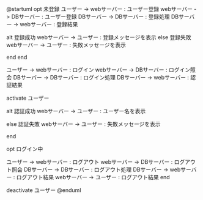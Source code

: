 @startuml
opt 未登録
 ユーザー -> webサーバー : ユーザー登録
 webサーバー -> DBサーバー : ユーザー登録
 DBサーバー -> DBサーバー : 登録処理
 DBサーバー -> webサーバー : 登録結果

 alt 登録成功
  webサーバー -> ユーザー : 登録メッセージを表示
 else 登録失敗
  webサーバー -> ユーザー : 失敗メッセージを表示

end
end


ユーザー -> webサーバー : ログイン
webサーバー -> DBサーバー : ログイン照会
DBサーバー -> DBサーバー : ログイン処理
DBサーバー -> webサーバー : 認証結果


activate ユーザー

alt 認証成功
webサーバー -> ユーザー : ユーザー名を表示

else 認証失敗
webサーバー -> ユーザー : 失敗メッセージを表示

end

opt ログイン中

ユーザー -> webサーバー : ログアウト
webサーバー -> DBサーバー : ログアウト照会
DBサーバー -> DBサーバー : ログアウト処理
DBサーバー -> webサーバー : ログアウト結果
webサーバー -> ユーザー : ログアウト結果
end


deactivate ユーザー
@enduml
